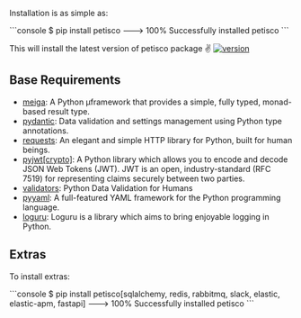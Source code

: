 Installation is as simple as:

<div class="termy">
```console
$ pip install petisco
---> 100%
Successfully installed petisco
```
</div>

This will install the latest version of petisco package ✌️ [![version](https://img.shields.io/github/release/alice-biometrics/petisco/all.svg)](https://github.com/alice-biometrics/petisco/releases) 

## Base Requirements

* [meiga](https://alice-biometrics.github.io/meiga/): A Python µframework that provides a simple, fully typed, monad-based result type.
* [pydantic](https://pydantic-docs.helpmanual.io/): Data validation and settings management using Python type annotations.
* [requests](https://requests.readthedocs.io/en/latest/): An elegant and simple HTTP library for Python, built for human beings.
* [pyjwt[crypto]](https://pyjwt.readthedocs.io/en/stable/): A Python library which allows you to encode and decode JSON Web Tokens (JWT). JWT is an open, industry-standard (RFC 7519) for representing claims securely between two parties.
* [validators](https://validators.readthedocs.io/en/latest/): Python Data Validation for Humans
* [pyyaml](https://pyyaml.org/): A full-featured YAML framework for the Python programming language.
* [loguru](https://loguru.readthedocs.io/en/stable/index.html): Loguru is a library which aims to bring enjoyable logging in Python.


## Extras

To install extras:

<div class="termy">
```console
$ pip install petisco[sqlalchemy, redis, rabbitmq, slack, elastic, elastic-apm, fastapi]
---> 100%
Successfully installed petisco
```
</div>

